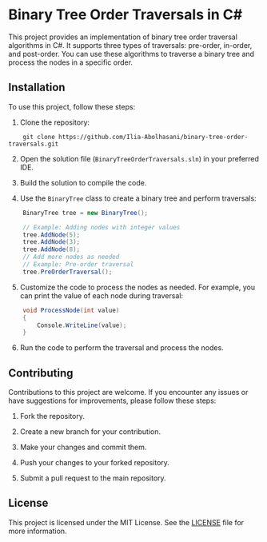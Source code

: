 # Binary Tree Order Traversals in C#

This project provides an implementation of binary tree order traversal algorithms in C#. It supports three types of traversals: pre-order, in-order, and post-order. You can use these algorithms to traverse a binary tree and process the nodes in a specific order.

## Installation

To use this project, follow these steps:

1. Clone the repository:

```shell
    git clone https://github.com/Ilia-Abolhasani/binary-tree-order-traversals.git
```

2. Open the solution file (`BinaryTreeOrderTraversals.sln`) in your preferred IDE.

3. Build the solution to compile the code.

4. Use the `BinaryTree` class to create a binary tree and perform traversals:

```csharp
    BinaryTree tree = new BinaryTree();

    // Example: Adding nodes with integer values
    tree.AddNode(5);
    tree.AddNode(3);
    tree.AddNode(8);
    // Add more nodes as needed
    // Example: Pre-order traversal
    tree.PreOrderTraversal();
```

5. Customize the code to process the nodes as needed. For example, you can print the value of each node during traversal:
```csharp
    void ProcessNode(int value)
    {
        Console.WriteLine(value);
    }
```
6. Run the code to perform the traversal and process the nodes.

## Contributing

Contributions to this project are welcome. If you encounter any issues or have suggestions for improvements, please follow these steps:

1. Fork the repository.

2. Create a new branch for your contribution.

3. Make your changes and commit them.

4. Push your changes to your forked repository.

5. Submit a pull request to the main repository.

## License

This project is licensed under the MIT License. See the [LICENSE](LICENSE) file for more information.
